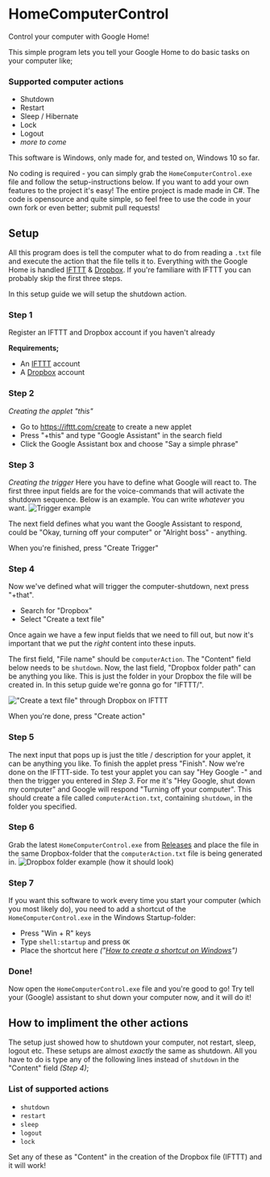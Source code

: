 # HomeComputerControl
Control your computer with Google Home!

This simple program lets you tell your Google Home to do basic tasks on your computer like;
### Supported computer actions
- Shutdown
- Restart
- Sleep / Hibernate
- Lock
- Logout
- _more to come_

This software is Windows, only made for, and tested on, Windows 10 so far.

No coding is required - you can simply grab the `HomeComputerControl.exe` file and follow the setup-instructions below.
If you want to add your own features to the project it's easy! The entire project is made made in C#. The code is opensource and quite simple, so feel free to use the code in your own fork or even better; submit pull requests!

## Setup
All this program does is tell the computer what to do from reading a `.txt` file and execute the action that the file tells it to. Everything with the Google Home is handled [IFTTT](https://ifttt.com/) & [Dropbox](https://www.dropbox.com/).
If you're familiare with IFTTT you can probably skip the first three steps.

In this setup guide we will setup the shutdown action.

### Step 1
Register an IFTTT and Dropbox account if you haven't already

**Requirements;**
- An [IFTTT](https://ifttt.com/) account
- A [Dropbox](https://www.dropbox.com/) account


### Step 2
_Creating the applet "this"_
- Go to https://ifttt.com/create to create a new applet
- Press "+this" and type "Google Assistant" in the search field
- Click the Google Assistant box and choose "Say a simple phrase"

### Step 3
_Creating the trigger_
Here you have to define what Google will react to. The first three input fields are for the voice-commands that will activate the shutdown sequence.
Below is an example. You can write _whatever_ you want.
![Trigger example](http://i.albe.pw/eIFbS.PNG)

The next field defines what you want the Google Assistant to respond, could be "Okay, turning off your computer" or "Alright boss" - anything.

When you're finished, press "Create Trigger"

### Step 4
Now we've defined what will trigger the computer-shutdown, next press "+that".
- Search for "Dropbox"
- Select "Create a text file"

Once again we have a few input fields that we need to fill out, but now it's important that we put the _right_ content into these inputs.

The first field, "File name" should be `computerAction`. The "Content" field below needs to be `shutdown`.
Now, the last field, "Dropbox folder path" can be anything you like. This is just the folder in your Dropbox the file will be created in. In this setup guide we're gonna go for "IFTTT/".

!["Create a text file" through Dropbox on IFTTT](http://i.albe.pw/cglcw.PNG)

When you're done, press "Create action"

### Step 5
The next input that pops up is just the title / description for your applet, it can be anything you like. To finish the applet press "Finish".
Now we're done on the IFTTT-side. To test your applet you can say "Hey Google -" and then the trigger you entered in _Step 3_. For me it's "Hey Google, shut down my computer" and Google will respond "Turning off your computer". This should create a file called `computerAction.txt`, containing `shutdown`, in the folder you specified.

### Step 6
Grab the latest `HomeComputerControl.exe` from [Releases](https://github.com/AlbertMN/HomeComputerControl/releases) and place the file in the same Dropbox-folder that the `computerAction.txt` file is being generated in.
![Dropbox folder example (how it should look)](http://i.albe.pw/DWs0q.PNG)

### Step 7
If you want this software to work every time you start your computer (which you most likely do), you need to add a shortcut of the `HomeComputerControl.exe` in the Windows Startup-folder:
- Press "Win + R" keys
- Type `shell:startup` and press `OK`
- Place the shortcut here _("[How to create a shortcut on Windows](http://www.thewindowsclub.com/create-desktop-shortcut-windows-10)")_

### Done!
Now open the `HomeComputerControl.exe` file and you're good to go!
Try tell your (Google) assistant to shut down your computer now, and it will do it!


## How to impliment the other actions
The setup just showed how to shutdown your computer, not restart, sleep, logout etc. These setups are almost _exactly_ the same as shutdown. All you have to do is type any of the following lines instead of `shutdown` in the "Content" field _(Step 4)_;

### List of supported actions
- `shutdown`
- `restart`
- `sleep`
- `logout`
- `lock`

Set any of these as "Content" in the creation of the Dropbox file (IFTTT) and it will work!
